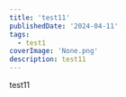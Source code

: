 ```yaml
---
title: 'test11'
publishedDate: '2024-04-11'
tags:
  - test1
coverImage: 'None.png'
description: test11
---
```


test11
